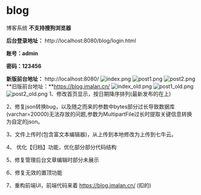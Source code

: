 # blog
博客系统
**不支持搜狗浏览器**

**后台登录地址：** http://localhost:8080/blog/login.html  

**账号：admin**

**密码：123456**

**新版前台地址：** http://localhost:8080/
![index.png](https://s1.ax1x.com/2020/10/05/0tdRqP.png)
![post1.png](https://s1.ax1x.com/2020/10/05/0td2rt.png)
![post2.png](https://s1.ax1x.com/2020/10/05/0tdgKI.png)
**旧版前台地址：**https://blog.imalan.cn/
![index_old.png](https://s1.ax1x.com/2020/10/05/0twDe0.png)
![post1_old.png](https://s1.ax1x.com/2020/10/05/0twrwV.png)
![post2_old.png](https://s1.ax1x.com/2020/10/05/0tw0Lq.png)
1、修改首页显示，按日期降序排列(最新发布的在上)

2、修复json转换bug，以及随之而来的参数中bytes部分过长导致数据库(varchar=20000)无法存放的问题,参数为MultipartFile过长时提取关键信息转换为自定的json。

3、文件上传时(包含富文本编辑器)，从上传到本地修改为上传到七牛云。

4、 优化【归档】功能，优化部分部分代码结构

5、修复管理后台文章编辑时部分未展示

6、修复无效的置顶功能

7、重构前端UI，前端代码来着 https://blog.imalan.cn/ (扣的)